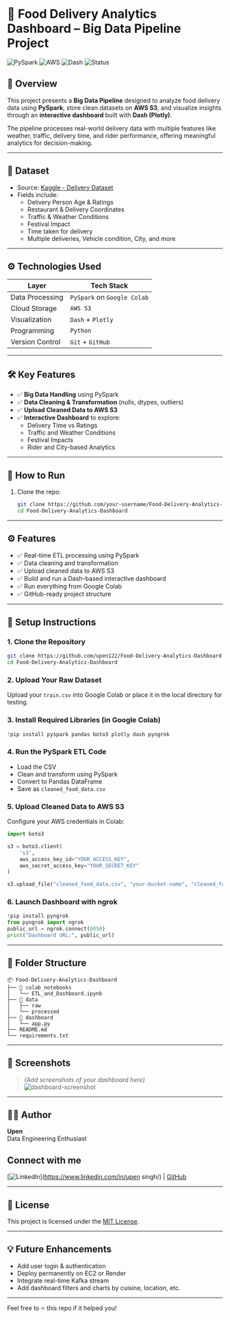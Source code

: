 # 🚚 Food Delivery Analytics Dashboard – Big Data Pipeline Project

![PySpark](https://img.shields.io/badge/PySpark-BigData-blue)
![AWS](https://img.shields.io/badge/AWS-S3-orange)
![Dash](https://img.shields.io/badge/Dashboard-Plotly-green)
![Status](https://img.shields.io/badge/Status-Completed-brightgreen)

## 📌 Overview

This project presents a **Big Data Pipeline** designed to analyze food delivery data using **PySpark**, store clean datasets on **AWS S3**, and visualize insights through an **interactive dashboard** built with **Dash (Plotly)**.

The pipeline processes real-world delivery data with multiple features like weather, traffic, delivery time, and rider performance, offering meaningful analytics for decision-making.

---

## 📁 Dataset

- Source: [Kaggle - Delivery Dataset](https://www.kaggle.com/)
- Fields include:
  - Delivery Person Age & Ratings
  - Restaurant & Delivery Coordinates
  - Traffic & Weather Conditions
  - Festival Impact
  - Time taken for delivery
  - Multiple deliveries, Vehicle condition, City, and more

---

## ⚙️ Technologies Used

| Layer | Tech Stack |
|-------|------------|
| Data Processing | `PySpark` on `Google Colab` |
| Cloud Storage | `AWS S3` |
| Visualization | `Dash` + `Plotly` |
| Programming | `Python` |
| Version Control | `Git` + `GitHub` |

---

## 🛠️ Key Features

- ✅ **Big Data Handling** using PySpark
- ✅ **Data Cleaning & Transformation** (nulls, dtypes, outliers)
- ✅ **Upload Cleaned Data to AWS S3**
- ✅ **Interactive Dashboard** to explore:
  - Delivery Time vs Ratings
  - Traffic and Weather Conditions
  - Festival Impacts
  - Rider and City-based Analytics

---

## 🚀 How to Run

1. Clone the repo:
   ```bash
   git clone https://github.com/your-username/Food-Delivery-Analytics-Dashboard.git
   cd Food-Delivery-Analytics-Dashboard

---

## ⚙️ Features

- ✅ Real-time ETL processing using PySpark  
- ✅ Data cleaning and transformation  
- ✅ Upload cleaned data to AWS S3  
- ✅ Build and run a Dash-based interactive dashboard  
- ✅ Run everything from Google Colab  
- ✅ GitHub-ready project structure  

---

## 🚀 Setup Instructions

### 1. Clone the Repository

```bash
git clone https://github.com/upen122/Food-Delivery-Analytics-Dashboard.git
cd Food-Delivery-Analytics-Dashboard
```

### 2. Upload Your Raw Dataset

Upload your `train.csv` into Google Colab or place it in the local directory for testing.

### 3. Install Required Libraries (in Google Colab)

```python
!pip install pyspark pandas boto3 plotly dash pyngrok
```

### 4. Run the PySpark ETL Code

- Load the CSV
- Clean and transform using PySpark
- Convert to Pandas DataFrame
- Save as `cleaned_food_data.csv`

### 5. Upload Cleaned Data to AWS S3

Configure your AWS credentials in Colab:

```python
import boto3

s3 = boto3.client(
    's3',
    aws_access_key_id="YOUR_ACCESS_KEY",
    aws_secret_access_key="YOUR_SECRET_KEY"
)

s3.upload_file("cleaned_food_data.csv", "your-bucket-name", "cleaned_food_data.csv")
```

### 6. Launch Dashboard with ngrok

```python
!pip install pyngrok
from pyngrok import ngrok
public_url = ngrok.connect(8050)
print("Dashboard URL:", public_url)
```

---

## 📁 Folder Structure

```
📦 Food-Delivery-Analytics-Dashboard
├── 📁 colab_notebooks
│   └── ETL_and_Dashboard.ipynb
├── 📁 data
│   ├── raw
│   └── processed
├── 📁 dashboard
│   └── app.py
├── README.md
└── requirements.txt
```

---

## 📸 Screenshots

> *(Add screenshots of your dashboard here)*  
> ![dashboard-screenshot](assets/"C:\Users\upens\OneDrive\Pictures\Screenshots\Dashboard.png")

---

## 🧑‍💼 Author

**Upen**  
Data Engineering Enthusiast  
## Connect with me

[![LinkedIn](https://img.shields.io/badge/LinkedIn-Profile-blue?logo=linkedin&style=for-the-badge)](https://www.linkedin.com/in/upen singh/) | [GitHub](https://github.com/upen122)

---

## 📄 License

This project is licensed under the [MIT License](LICENSE).

---

## 💡 Future Enhancements

- Add user login & authentication  
- Deploy permanently on EC2 or Render  
- Integrate real-time Kafka stream  
- Add dashboard filters and charts by cuisine, location, etc.

---

Feel free to ⭐ this repo if it helped you!

